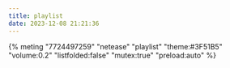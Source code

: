 ```yaml
---
title: playlist
date: 2023-12-08 21:21:36
---
```

{% meting "7724497259" "netease" "playlist" "theme:#3F51B5" "volume:0.2" "listfolded:false" "mutex:true" "preload:auto" %}